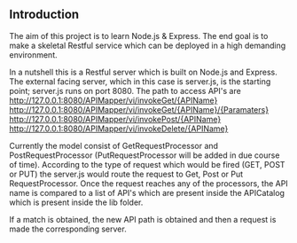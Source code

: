 Introduction
------------

The aim of this project is to learn Node.js & Express. The end goal is to make a skeletal Restful service which can be deployed in a high demanding environment.

In a nutshell this is a Restful server which is built on Node.js and Express. The external facing server, which in this case is server.js, is the starting point; server.js runs on port 8080. The path to access API's are
  http://127.0.0.1:8080/APIMapper/vi/invokeGet/{APIName}
  http://127.0.0.1:8080/APIMapper/vi/invokeGet/{APIName}/{Paramaters}
  http://127.0.0.1:8080/APIMapper/vi/invokePost/{APIName}
  http://127.0.0.1:8080/APIMapper/vi/invokeDelete/{APIName}

Currently the model consist of GetRequestProcessor and PostRequestProcessor (PutRequestProcessor will be added in due course of time). According to the type of request which would be fired (GET, POST or PUT) the server.js would route the request to Get, Post or Put RequestProcessor. Once the request reaches any of the processors, the API name is compared to a list of API's which are present inside the APICatalog which is present inside the lib folder.

If a match is obtained, the new API path is obtained and then a request is made the corresponding server.

